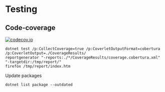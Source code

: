 
# Testing

## Code-coverage

[![codecov.io](https://codecov.io/github/wimobiwan/FxCreditSystem/coverage.svg?branch=master)](https://codecov.io/github/wimobiwan/FxCreditSystem?branch=master)


``` pwsh
dotnet test /p:CollectCoverage=true /p:CoverletOutputFormat=cobertura /p:CoverletOutput=./CoverageResults/
reportgenerator "-reports:./*/CoverageResults/coverage.cobertura.xml" "-targetdir:/tmp/report/"
firefox /tmp/report/index.htm
```

Update packages

```
dotnet list package --outdated
```